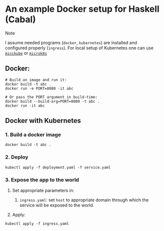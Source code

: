 # An example Docker setup for Haskell (Cabal)

> [!NOTE]
> I assume needed programs (`docker`, `kubernetes`) are installed and configured properly (`ingress`).
> For local setup of Kubernetes one can use [`minikube`](https://minikube.sigs.k8s.io/docs/) or
> [`microk8s`](https://microk8s.io/)

## Docker:

```shell
# Build an image and run it:
docker build -t abc .
docker run -e PORT=8080 -it abc

# Or pass the PORT argument in build-time:
docker build --build-arg=PORT=8080 -t abc .
docker run -it abc
```

## Docker with Kubernetes

### 1. Build a docker image

```shell
docker build -t abc .
```

### 2. Deploy

```shell
kubectl apply -f deployment.yaml -f service.yaml
```

### 3. Expose the app to the world

1. Set appropriate parameters in:

    1. `ingress.yaml`: set `host` to appropriate domain through which the service will be exposed to the world.

2. Apply:

```shell
kubectl apply -f ingress.yaml
```
